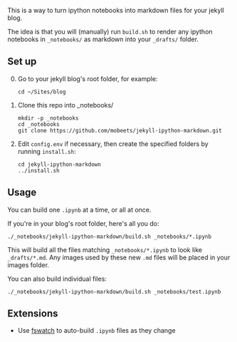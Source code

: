 This is a way to turn ipython notebooks into markdown files for your jekyll blog.

The idea is that you will (manually) run `build.sh` to render any ipython notebooks in `_notebooks/` as markdown into your `_drafts/` folder.

## Set up

0. Go to your jekyll blog's root folder, for example:

    ```shell
    cd ~/Sites/blog
    ```

1. Clone this repo into _notebooks/

    ```shell
    mkdir -p _notebooks
    cd _notebooks
    git clone https://github.com/mobeets/jekyll-ipython-markdown.git
    ```

2. Edit `config.env` if necessary, then create the specified folders by running `install.sh`:

    ```shell
    cd jekyll-ipython-markdown
    ../install.sh
    ```

## Usage

You can build one `.ipynb` at a time, or all at once.

If you're in your blog's root folder, here's all you do:

```shell
./_notebooks/jekyll-ipython-markdown/build.sh _notebooks/*.ipynb
```

This will build all the files matching `_notebooks/*.ipynb` to look like `_drafts/*.md`. Any images used by these new `.md` files will be placed in your images folder.


You can also build individual files:

```shell
./_notebooks/jekyll-ipython-markdown/build.sh _notebooks/test.ipynb
```

## Extensions

* Use [fswatch](https://github.com/emcrisostomo/fswatch) to auto-build `.ipynb` files as they change
